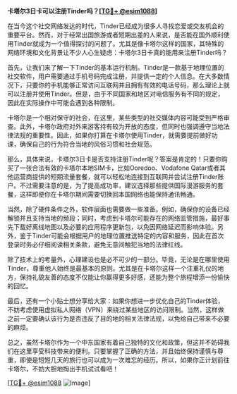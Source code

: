 **卡塔尔3日卡可以注册Tinder吗？[[TG💪+ @esim1088](https://t.me/s/esim1088)]**

在当今这个社交网络发达的时代，Tinder已经成为很多人寻找恋爱或交友机会的重要平台。然而，对于经常出国旅游或者短期出差的人来说，是否能在国外顺利使用Tinder就成为一个值得探讨的问题了。尤其是像卡塔尔这样的国家，其特殊的网络环境和文化背景让不少人心生疑虑：卡塔尔3日卡真的能用来注册Tinder吗？

首先，让我们来了解一下Tinder的基本运行机制。Tinder是一款基于地理位置的社交软件，用户需要通过手机号码完成注册，并提供一定的个人信息。在大多数情况下，只要你的手机能够正常访问互联网并且拥有有效的电话号码，那么理论上就可以注册并使用Tinder。但是，由于不同国家和地区对电信服务有不同的规定，因此在实际操作中可能会遇到各种限制。

卡塔尔是一个相对保守的社会，在这里，某些类型的社交媒体内容可能受到严格审查。此外，卡塔尔政府对外来游客持有较为开放的态度，但同时也强调遵守当地法律法规的重要性。因此，如果你打算在卡塔尔使用Tinder，就需要提前做好功课，确保自己的行为符合当地的风俗习惯和社会规范。

那么，具体来说，卡塔尔3日卡是否支持注册Tinder呢？答案是肯定的！只要你购买了一张合法有效的卡塔尔本地SIM卡，比如Ooredoo、Vodafone Qatar或者其他运营商提供的短期流量套餐，就可以轻松地连接到互联网并尝试注册Tinder账户。不过需要注意的是，为了提高成功率，建议选择那些提供国际漫游服务的套餐，这样即便你在卡塔尔期间需要切换回本国网络也能保持通讯畅通。

当然，除了硬件条件之外，软件层面也需要做一些准备。例如，确保你的设备已经解锁并且支持当地的频段；同时，考虑到卡塔尔可能存在的网络监管措施，最好事先下载好离线地图以及必要的应用程序更新包，以免因网络延迟而影响体验。另外，鉴于Tinder可能会根据用户的地理位置推送特定的内容和服务，因此在首次登录时务必仔细阅读相关条款，避免无意间触犯当地的法律红线。

除了技术上的考量外，心理建设也是必不可少的一部分。毕竟，无论是在哪里使用Tinder，尊重他人始终是最基本的原则。尤其是在卡塔尔这样一个注重礼仪的地方，保持礼貌友善的态度不仅能让你赢得更多好感，还能为整个旅程增添一份愉快的回忆。

最后，还有一个小贴士想分享给大家：如果你想进一步优化自己的Tinder体验，不妨考虑使用虚拟私人网络（VPN）来绕过某些地区的访问限制。当然，这样做之前一定要确认该行为是否违反了目的地的相关法律法规，以免给自己带来不必要的麻烦。

总之，虽然卡塔尔作为一个中东国家有着自己独特的文化和政策，但这并不妨碍我们在这里享受科技带来的便利。只要掌握了正确的方法，并且始终保持谨慎与尊重，即使是短短几天的旅行也可以成为一次难忘的经历。所以，如果你正计划前往卡塔尔，不妨大胆地掏出手机试试看吧！

[[TG💪+ @esim1088](https://t.me/s/esim1088) ![Image](https://i.postimg.cc/4NQfJmqS/Snipaste-2025-05-13-00-14-12.png)]